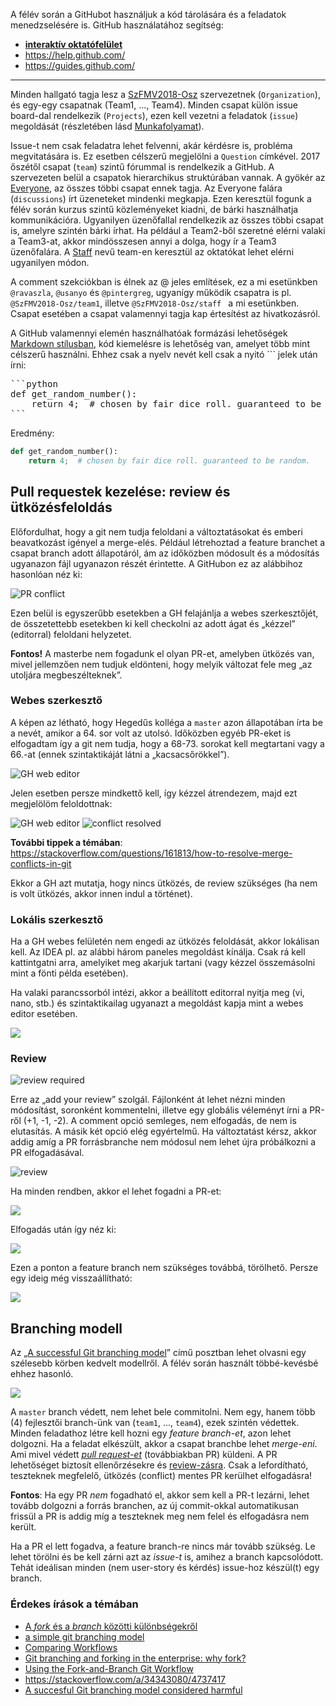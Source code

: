 A félév során a GitHubot használjuk a kód tárolására és a feladatok menedzselésére is.
GitHub használatához segítség:

- [**interaktív oktatófelület**](https://lab.github.com/)
- https://help.github.com/
- https://guides.github.com/

***

Minden hallgató tagja lesz a [SzFMV2018-Osz](https://github.com/SzFMV2018-Osz) szervezetnek (`Organization`), és egy-egy csapatnak (Team1, ..., Team4). Minden csapat külön issue board-dal rendelkezik (`Projects`), ezen kell vezetni a feladatok (`issue`) megoldását (részletében lásd [Munkafolyamat](Munkafolyamat.md)).

Issue-t nem csak feladatra lehet felvenni, akár kérdésre is, probléma megvitatására is. Ez esetben célszerű megjelölni a `Question` címkével. 2017 őszétől csapat (`team`) szintű fórummal is rendelkezik a GitHub. A szervezeten belül a csapatok hierarchikus struktúrában vannak. A gyökér az [Everyone](https://github.com/orgs/SzFMV2018-Osz/teams/everyone), az összes többi csapat ennek tagja. Az Everyone falára (`discussions`) írt üzeneteket mindenki megkapja. Ezen keresztül fogunk a félév során kurzus szintű közleményeket kiadni, de bárki használhatja kommunikációra. Ugyanilyen üzenőfallal rendelkezik az összes többi csapat is, amelyre szintén bárki írhat. Ha például a Team2-ből szeretné elérni valaki a Team3-at, akkor mindösszesen annyi a dolga, hogy ír a Team3 üzenőfalára. A [Staff](https://github.com/orgs/SzFMV2018-Osz/teams/staff) nevű team-en keresztül az oktatókat lehet elérni ugyanilyen módon.

A comment szekciókban is élnek az @ jeles említések, ez a mi esetünkben `@ravaszla`, `@usanyo` és `@pintergreg`, ugyanígy működik csapatra is pl. `@SzFMV2018-Osz/team1`, illetve `@SzFMV2018-Osz/staff ` a mi esetünkben. Csapat esetében a csapat valamennyi tagja kap értesítést az hivatkozásról.

A GitHub valamennyi elemén használhatóak formázási lehetőségek [Markdown stílusban](https://guides.github.com/features/mastering-markdown/), kód kiemelésre is lehetőség van, amelyet több mint célszerű használni. Ehhez csak a nyelv nevét kell csak a nyitó  ``` jelek után írni:

<pre>
```python
def get_random_number():
    return 4;  # chosen by fair dice roll. guaranteed to be random.
```
</pre>

Eredmény:

```python
def get_random_number():
    return 4;  # chosen by fair dice roll. guaranteed to be random.
```

## Pull requestek kezelése:  review és ütközésfeloldás

Előfordulhat, hogy a git nem tudja feloldani a változtatásokat és emberi beavatkozást igényel a merge-elés. Például létrehoztad a feature branchet a csapat branch adott állapotáról, ám az időközben módosult és a módosítás ugyanazon fájl ugyanazon részét érintette. A GitHubon ez az alábbihoz hasonlóan néz ki:

![PR conflict](https://raw.githubusercontent.com/SzFMV2018-Osz/handout/master/images/conflict.png)

Ezen belül is egyszerűbb esetekben a GH felajánlja a webes szerkesztőjét, de összetettebb esetekben ki kell checkolni az adott ágat és „kézzel” (editorral) feloldani helyzetet.

**Fontos!** A masterbe nem fogadunk el olyan PR-et, amelyben ütközés van, mivel jellemzően nem tudjuk eldönteni, hogy melyik változat fele meg „az utoljára megbeszélteknek”.

### Webes szerkesztő

A képen az  létható, hogy Hegedűs kolléga a `master` azon állapotában írta be a nevét, amikor a 64. sor volt az utolsó. Időközben egyéb PR-eket is elfogadtam így a git nem tudja, hogy a 68-73. sorokat kell megtartani vagy a 66.-at (ennek szintaktikáját látni a „kacsacsőrökkel”).

![GH web editor](https://raw.githubusercontent.com/SzFMV2018-Osz/handout/master/images/conflict_web_editor.png)

 Jelen esetben persze mindkettő kell, így kézzel átrendezem, majd ezt megjelölöm feloldottnak:

![GH web editor](https://raw.githubusercontent.com/SzFMV2018-Osz/handout/master/images/conflict_web_editor2.png)
![conflict resolved](https://raw.githubusercontent.com/SzFMV2018-Osz/handout/master/images/conflict_mark_resolved.png)

**További tippek a témában**: https://stackoverflow.com/questions/161813/how-to-resolve-merge-conflicts-in-git

Ekkor a GH azt mutatja, hogy nincs ütközés, de review szükséges (ha nem is volt ütközés, akkor innen indul a történet).

### Lokális szerkesztő

Ha a GH webes felületén nem engedi az ütközés feloldását, akkor lokálisan kell. Az IDEA pl. az alábbi három paneles megoldást kínálja. Csak rá kell kattintgatni arra, amelyiket meg akarjuk tartani (vagy kézzel összemásolni mint a fönti példa esetében). 

Ha valaki parancssorból intézi, akkor a beállított editorral nyitja meg (vi, nano, stb.) és szintaktikailag ugyanazt a megoldást kapja mint a webes editor esetében.

![](http://www.tilcode.com/wp-content/uploads/2015/09/intellij_merge_conflict_tool.png)

### Review

![review required](https://raw.githubusercontent.com/SzFMV2018-Osz/handout/master/images/review_required.png)

Erre az „add your review” szolgál. Fájlonként át lehet nézni minden módosítást, soronként kommentelni, illetve egy globális véleményt írni a PR-ről (+1, -1, -2). A comment opció semleges, nem elfogadás, de nem is elutasítás. A másik két opció elég egyértelmű. Ha változtatást kérsz, akkor addig amíg a PR forrásbranche nem módosul nem lehet újra próbálkozni a PR elfogadásával.

![review](https://raw.githubusercontent.com/SzFMV2018-Osz/handout/master/images/review_approved.png)

Ha minden rendben, akkor el lehet fogadni a PR-et:

![](https://raw.githubusercontent.com/SzFMV2018-Osz/handout/master/images/mergable.png)

Elfogadás után így néz ki:

![](https://raw.githubusercontent.com/SzFMV2018-Osz/handout/master/images/merged.png)

Ezen a ponton a feature branch nem szükséges továbbá, törölhető. Persze egy ideig még visszaállítható:

![](https://raw.githubusercontent.com/SzFMV2018-Osz/handout/master/images/restore_branch.png)



## Branching modell

Az „[A successful Git branching model](http://nvie.com/posts/a-successful-git-branching-model/)” című posztban lehet olvasni egy szélesebb körben kedvelt modellről. A félév során használt többé-kevésbé ehhez hasonló.

![](https://raw.githubusercontent.com/SzFMV2018-Osz/handout/master/images/branching.png)

A `master` branch védett, nem lehet bele commitolni. Nem egy, hanem több (4) fejlesztői branch-ünk van (`team1`, ..., `team4`), ezek szintén védettek. Minden feladathoz létre kell hozni egy *feature branch-et*, azon lehet dolgozni. Ha a feladat elkészült, akkor a csapat branchbe lehet *merge-eni*. Ami mivel védett [*pull request-et*](https://help.github.com/articles/about-pull-requests/) (továbbiakban PR) küldeni. A PR lehetőséget biztosít ellenőrzésekre és [review-zásra](https://help.github.com/articles/about-pull-request-reviews/). Csak a lefordítható, teszteknek megfelelő, ütközés (conflict) mentes PR kerülhet elfogadásra!

**Fontos**: Ha egy PR *nem* fogadható el, akkor sem kell a PR-t lezárni, lehet tovább dolgozni a forrás branchen, az új commit-okkal automatikusan frissül a PR is addig míg a teszteknek meg nem felel és elfogadásra nem került.

Ha a PR el lett fogadva, a feature branch-re nincs már tovább szükség. Le lehet törölni és be kell zárni azt az *issue-t* is, amihez a branch kapcsolódott. Tehát ideálisan minden (nem user-story és kérdés) issue-hoz készül(t) egy branch.

### Érdekes írások a témában

* [A _fork_ és a _branch_ közötti különbségekről](https://www.gitprime.com/the-definitive-guide-to-forks-and-branches-in-git/)
* [a simple git branching model](https://gist.github.com/jbenet/ee6c9ac48068889b0912)
* [Comparing Workflows](https://www.atlassian.com/git/tutorials/comparing-workflows)
* [Git branching and forking in the enterprise: why fork?](https://www.atlassian.com/blog/git/git-branching-and-forking-in-the-enterprise-why-fork)
* [Using the Fork-and-Branch Git Workflow](https://blog.scottlowe.org/2015/01/27/using-fork-branch-git-workflow/)
* https://stackoverflow.com/a/34343080/4737417
* [A succesful Git branching model considered harmful](https://barro.github.io/2016/02/a-succesful-git-branching-model-considered-harmful/)
